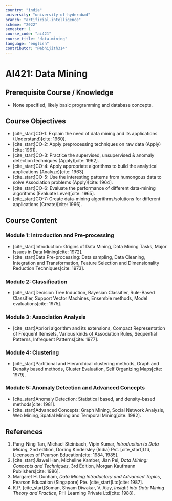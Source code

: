 ```yaml
---
country: "india"
university: "university-of-hyderabad"
branch: "artificial-intelligence"
scheme: "2022"
semester: 1
course_code: "ai421"
course_title: "data-mining"
language: "english"
contributor: "@abhijith314"
---
```


# AI421: Data Mining

## Prerequisite Course / Knowledge
* None specified, likely basic programming and database concepts.

## Course Objectives
* [cite_start]CO-1: Explain the need of data mining and its applications (Understand)[cite: 1960].
* [cite_start]CO-2: Apply preprocessing techniques on raw data (Apply)[cite: 1961].
* [cite_start]CO-3: Practice the supervised, unsupervised & anomaly detection techniques (Apply)[cite: 1962].
* [cite_start]CO-4: Apply appropriate algorithms to build the analytical applications (Analyze)[cite: 1963].
* [cite_start]CO-5: Use the interesting patterns from humongous data to solve Association problems (Apply)[cite: 1964].
* [cite_start]CO-6: Evaluate the performance of different data-mining algorithms (Evaluate Level)[cite: 1965].
* [cite_start]CO-7: Create data-mining algorithms/solutions for different applications (Create)[cite: 1966].

## Course Content

### Module 1: Introduction and Pre-processing
* [cite_start]Introduction: Origins of Data Mining, Data Mining Tasks, Major Issues in Data Mining[cite: 1972].
* [cite_start]Data Pre-processing: Data sampling, Data Cleaning, Integration and Transformation, Feature Selection and Dimensionality Reduction Techniques[cite: 1973].

### Module 2: Classification
* [cite_start]Decision Tree Induction, Bayesian Classifier, Rule-Based Classifier, Support Vector Machines, Ensemble methods, Model evaluations[cite: 1975].

### Module 3: Association Analysis
* [cite_start]Apriori algorithm and its extensions, Compact Representation of Frequent Itemsets, Various kinds of Association Rules, Sequential Patterns, Infrequent Patterns[cite: 1977].

### Module 4: Clustering
* [cite_start]Partitional and Hierarchical clustering methods, Graph and Density based methods, Cluster Evaluation, Self Organizing Maps[cite: 1979].

### Module 5: Anomaly Detection and Advanced Concepts
* [cite_start]Anomaly Detection: Statistical based, and density-based methods[cite: 1981].
* [cite_start]Advanced Concepts: Graph Mining, Social Network Analysis, Web Mining, Spatial Mining and Temporal Mining[cite: 1982].

## References
1.  Pang-Ning Tan, Michael Steinbach, Vipin Kumar, *Introduction to Data Mining*, 2nd edition, Dorling Kindersley (India) Pvt. [cite_start]Ltd, Licensees of Pearson Education[cite: 1984, 1985].
2.  [cite_start]Jiawei Han, Micheline Kamber, Jian Pei, *Data Mining: Concepts and Techniques*, 3rd Edition, Morgan Kaufmann Publishers[cite: 1986].
3.  Margaret H. Dunham, *Data Mining Introductory and Advanced Topics*, Pearson Education (Singapore) Pte. [cite_start]Ltd[cite: 1987].
4.  K.P. [cite_start]Soman, Shyam Diwakar, V. Ajay, *Insight into Data Mining Theory and Practice*, PHI Learning Private Ltd[cite: 1988].